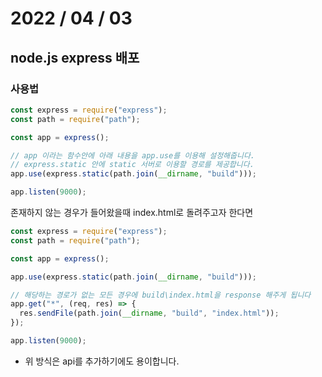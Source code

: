 # 2022 / 04 / 03

## node.js express 배포

### 사용법

```js
const express = require("express");
const path = require("path");

const app = express();

// app 이라는 함수안에 아래 내용을 app.use를 이용해 설정해줍니다.
// express.static 안에 static 서버로 이용할 경로를 제공합니다.
app.use(express.static(path.join(__dirname, "build")));

app.listen(9000);
```

존재하지 않는 경우가 들어왔을때 index.html로 돌려주고자 한다면

```jsx
const express = require("express");
const path = require("path");

const app = express();

app.use(express.static(path.join(__dirname, "build")));

// 해당하는 경로가 없는 모든 경우에 build\index.html을 response 해주게 됩니다
app.get("*", (req, res) => {
  res.sendFile(path.join(__dirname, "build", "index.html"));
});

app.listen(9000);
```

- 위 방식은 api를 추가하기에도 용이합니다.
